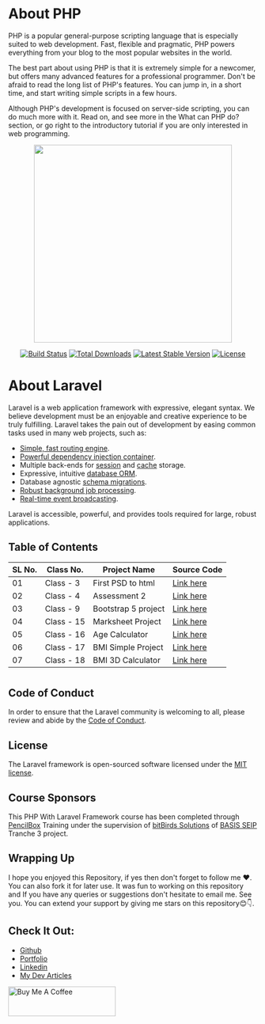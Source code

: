 # About PHP

PHP is a popular general-purpose scripting language that is especially suited to web development.
Fast, flexible and pragmatic, PHP powers everything from your blog to the most popular websites in the world.<br>

The best part about using PHP is that it is extremely simple for a newcomer, but offers many advanced features for a professional programmer. Don't be afraid to read the long list of PHP's features. You can jump in, in a short time, and start writing simple scripts in a few hours.<br>

Although PHP's development is focused on server-side scripting, you can do much more with it. Read on, and see more in the What can PHP do? section, or go right to the introductory tutorial if you are only interested in web programming.


<p align="center"><a href="https://laravel.com" target="_blank"><img src="https://raw.githubusercontent.com/laravel/art/master/logo-lockup/5%20SVG/2%20CMYK/1%20Full%20Color/laravel-logolockup-cmyk-red.svg" width="400"></a></p>

<p align="center">
<a href="https://travis-ci.org/laravel/framework"><img src="https://travis-ci.org/laravel/framework.svg" alt="Build Status"></a>
<a href="https://packagist.org/packages/laravel/framework"><img src="https://img.shields.io/packagist/dt/laravel/framework" alt="Total Downloads"></a>
<a href="https://packagist.org/packages/laravel/framework"><img src="https://img.shields.io/packagist/v/laravel/framework" alt="Latest Stable Version"></a>
<a href="https://packagist.org/packages/laravel/framework"><img src="https://img.shields.io/packagist/l/laravel/framework" alt="License"></a>
</p>

# About Laravel
Laravel is a web application framework with expressive, elegant syntax. We believe development must be an enjoyable and creative experience to be truly fulfilling. Laravel takes the pain out of development by easing common tasks used in many web projects, such as:

- [Simple, fast routing engine](https://laravel.com/docs/routing).
- [Powerful dependency injection container](https://laravel.com/docs/container).
- Multiple back-ends for [session](https://laravel.com/docs/session) and [cache](https://laravel.com/docs/cache) storage.
- Expressive, intuitive [database ORM](https://laravel.com/docs/eloquent).
- Database agnostic [schema migrations](https://laravel.com/docs/migrations).
- [Robust background job processing](https://laravel.com/docs/queues).
- [Real-time event broadcasting](https://laravel.com/docs/broadcasting).

Laravel is accessible, powerful, and provides tools required for large, robust applications.

## Table of Contents

| SL No. | Class No.      | Project Name      | Source Code |
| ------ | ---------------| ------------------| ----------- |
| 01     | Class - 3   | First PSD to html | [Link here](https://github.com/Mohammad-Asif-Web/php-with-Laravel-Framework/tree/master/class%20-%203%20-%20first%20psd%20to%20html)|
| 02     | Class - 4   | Assessment 2 | [Link here](https://github.com/Mohammad-Asif-Web/php-with-Laravel-Framework/tree/master/class%20-%204%20-%20assessment%202)|
| 03     | Class - 9   | Bootstrap 5 project | [Link here](https://github.com/Mohammad-Asif-Web/php-with-Laravel-Framework/tree/master/class%20-%209%20-%20bootstrap%205%20project)|
| 04     | Class - 15   | Marksheet Project | [Link here](https://github.com/Mohammad-Asif-Web/php-with-Laravel-Framework/tree/master/class-15-marksheet%20project)|
| 05     | Class - 16   | Age Calculator | [Link here](https://github.com/Mohammad-Asif-Web/php-with-Laravel-Framework/tree/master/class-16-age%20calculator)|
| 06     | Class - 17   | BMI Simple Project | [Link here](https://github.com/Mohammad-Asif-Web/php-with-Laravel-Framework/tree/master/class-17-BMI%20project%20one)|
| 07     | Class - 18   | BMI 3D Calculator | [Link here](https://github.com/Mohammad-Asif-Web/php-with-Laravel-Framework/tree/master/class-18-BMI%20calculator)|

#

## Code of Conduct
In order to ensure that the Laravel community is welcoming to all, please review and abide by the [Code of Conduct](https://github.com/Mohammad-Asif-Web/php-with-Laravel-Framework/blob/master/CODE_OF_CONDUCT.md).

## License
The Laravel framework is open-sourced software licensed under the [MIT license](https://github.com/Mohammad-Asif-Web/php-with-Laravel-Framework/blob/master/LICENSE).

## Course Sponsors
This PHP With Laravel Framework course has been completed through [PencilBox](https://pencilbox.edu.bd/) Training under the supervision of [bitBirds Solutions](https://bitbirds.com/) of [BASIS SEIP](https://basis.org.bd/content/seip) Tranche 3 project.

## Wrapping Up
I hope you enjoyed this Repository, if yes then don't forget to follow me ❤️. You can also fork it for later use. It was fun to working on this repository and If you have any queries or suggestions don't hesitate to email me. See you.
You can extend your support by giving me stars on this repository😊👇.

## Check It Out:
- [Github](https://github.com/Mohammad-Asif-Web)
- [Portfolio](https://muhammadasif10.blogspot.com)
- [Linkedin](https://www.linkedin.com/in/mohammadasif10/)
- [My Dev Articles](https://dev.to/muhammad_asif)

<a href="https://www.buymeacoffee.com/muhammadasif10" target="_blank"><img src="https://cdn.buymeacoffee.com/buttons/v2/default-blue.png" alt="Buy Me A Coffee" style="height: 60px !important;width: 217px !important;" ></a>
